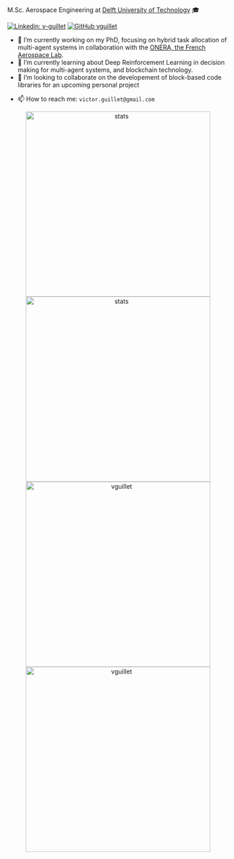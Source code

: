 M.Sc. Aerospace Engineering at [Delft University of Technology](https://www.tudelft.nl/en/) 🎓

[![Linkedin: v-guillet](https://img.shields.io/badge/-Victor-blue?style=flat-square&logo=Linkedin&logoColor=white&link=https://www.linkedin.com/in/victor-guillet)](https://www.linkedin.com/in/victor-guillet)
[![GitHub vguillet](https://img.shields.io/github/followers/vguillet?label=follow&style=social)](https://github.com/vguillet)
<!-- [![ResearchGate](https://img.shields.io/badge/ResearchGate-00CCBB?logo=ResearchGate&logoColor=white)](Https://www.researchgate.net/profile/Victor-Guillet) -->
<!-- [![Medium v.guillet](https://img.shields.io/badge/Medium-12100E?logo=medium&logoColor=white)](https://medium.com/@v.guillet) -->

- 🔭 I’m currently working on my PhD, focusing on hybrid task allocation of multi-agent systems in collaboration with the [ONERA, the French Aerospace Lab](https://www.onera.fr/en).
- 🌱 I’m currently learning about Deep Reinforcement Learning in decision making for multi-agent systems, and blockchain technology.
- 👯 I’m looking to collaborate on the developement of block-based code libraries for an upcoming personal project 
<!-- - 💬 Ask me about  -->
- 📫 How to reach me: `victor.guillet@gmail.com`
<!-- - ⚡ Fun fact: -->
<!-- - 🤔 I’m looking for help with ... -->

</td>

</tr>

</table>

<p align="center">
    <a href="https://github-readme-stats.vercel.app/api?username=vguillet&show_icons=true&include_all_commits=true&theme=light/#gh-light-mode-only">
      <img width="420px"
           alt="stats"
           src="https://github-readme-stats.vercel.app/api?username=vguillet&show_icons=true&include_all_commits=true&theme=light" />
    </a>
    <a href="https://github-readme-stats.vercel.app/api?username=vguillet&show_icons=true&include_all_commits=true&theme=dark/#gh-dark-mode-only">
      <img width="420px"
           alt="stats"
           src="https://github-readme-stats.vercel.app/api?username=vguillet&show_icons=true&include_all_commits=true&theme=dark" />
    </a>
    <a href="https://github-readme-streak-stats.herokuapp.com/?user=vguillet&theme=light/#gh-light-mode-only">
      <img width="420px"
           alt="vguillet"
           src="https://github-readme-streak-stats.herokuapp.com/?user=vguillet&theme=light" />
    </a>
    <a href="https://github-readme-streak-stats.herokuapp.com/?user=vguillet&theme=dark/#gh-dark-mode-only">
      <img width="420px"
           alt="vguillet"
           src="https://github-readme-streak-stats.herokuapp.com/?user=vguillet&theme=dark" />
    </a>
</p>
<!-- 
## Languages I code in
![Python](https://img.shields.io/badge/python-3670A0?style=for-the-badge&logo=python&logoColor=ffdd54)
![LaTeX](https://img.shields.io/badge/latex-%23008080.svg?style=for-the-badge&logo=latex&logoColor=white)
<!-- ![C++](https://img.shields.io/badge/c++-%2300599C.svg?style=for-the-badge&logo=c%2B%2B&logoColor=white) -->
<!-- ![Rust](https://img.shields.io/badge/rust-%23000000.svg?style=for-the-badge&logo=rust&logoColor=white) -->
